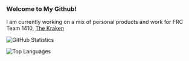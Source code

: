 ### Welcome to My Github!

I am currently working on a mix of personal products and work for FRC Team 1410, [The Kraken](https://frc1410.org/)

![GitHub Statistics](https://github-readme-stats.vercel.app/api?username=Goddard1410&show_icons=true&theme=dracula)

![Top Languages](https://github-readme-stats.vercel.app/api/top-langs/?username=Goddard1410&theme=dracula)
